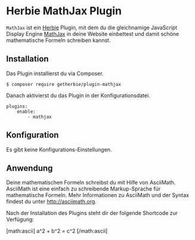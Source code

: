 # Herbie MathJax Plugin

`MathJax` ist ein [Herbie](http://github.com/getherbie/herbie) Plugin, mit dem du die gleichnamige JavaScript Display 
Engine [MathJax](https://www.mathjax.org) in deine Website einbettest und damit schöne mathematische Formeln schreiben 
kannst.


## Installation

Das Plugin installierst du via Composer.

	$ composer require getherbie/plugin-mathjax

Danach aktivierst du das Plugin in der Konfigurationsdatei.

    plugins:
        enable:
            - mathjax


## Konfiguration

Es gibt keine Konfigurations-Einstellungen.


## Anwendung

Deine mathematischen Formeln schreibst du mit Hilfe von AsciiMath. AsciiMath ist eine einfach zu schreibende 
Markup-Sprache für mathematische Formeln. Mehr Informationen zu AsciiMath und der Syntax findest du 
unter <http://asciimath.org>.

Nach der Installation des Plugins steht dir der folgende Shortcode zur Verfügung:

[math:ascii] a^2 + b^2 = c^2 [/math:ascii]

